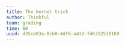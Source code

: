 ```yaml
---
title: The kernel trick
author: Thinkful
team: grading
time: 60
uuid: d35ce83a-0cb0-4df6-a432-fd6352510169
---
```


<jupyter notebook-name="the_kernel_trick" course-code="DSBC" />
